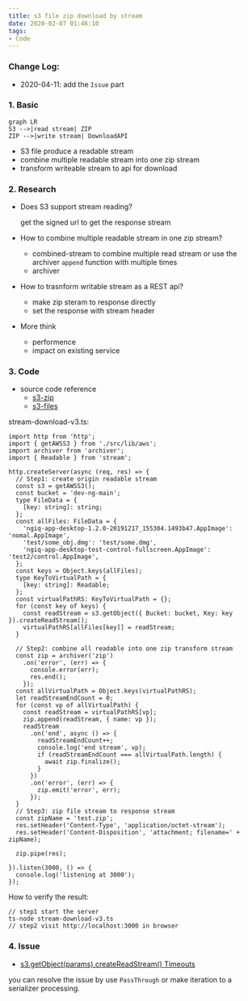 ```yaml
---
title: s3 file zip download by stream
date: 2020-02-07 01:46:10
tags: 
- Code
---
```

### Change Log:
- 2020-04-11: add the `Issue` part

### 1. Basic
```mermaid
graph LR
S3 -->|read stream| ZIP
ZIP -->|write stream| DownloadAPI
```
- S3 file produce a readable stream
- combine multiple readable stream into one zip stream
- transform writeable stream to api for download


### 2. Research
- Does S3 support stream reading?

    get the signed url to get the response stream 
- How to combine multiple readable stream in one zip stream?
    - combined-stream to combine multiple read stream or use the archiver `append` function with multiple times
    - archiver
- How to trasnform writable stream as a REST api?
    - make zip steram to response directly
    - set the response with stream header
- More think
    - performence
    - impact on existing service

### 3. Code
- source code reference
    - [s3-zip](https://github.com/orangewise/s3-zip)
    - [s3-files](https://github.com/orangewise/s3-files)

stream-download-v3.ts:
```
import http from 'http';
import { getAWSS3 } from './src/lib/aws';
import archiver from 'archiver';
import { Readable } from 'stream';

http.createServer(async (req, res) => {
  // Step1: create origin readable stream
  const s3 = getAWSS3();
  const bucket = 'dev-ng-main';
  type FileData = {
    [key: string]: string;
  };
  const allFiles: FileData = {
    'ngiq-app-desktop-1.2.0-20191217_155304.1493b47.AppImage': 'nomal.AppImage',
    'test/some_obj.dmg': 'test/some.dmg',
    'ngiq-app-desktop-test-control-fullscreen.AppImage': 'test2/control.AppImage',
  };
  const keys = Object.keys(allFiles);
  type KeyToVirtualPath = {
    [key: string]: Readable;
  };
  const virtualPathRS: KeyToVirtualPath = {};
  for (const key of keys) {
    const readStream = s3.getObject({ Bucket: bucket, Key: key }).createReadStream();
    virtualPathRS[allFiles[key]] = readStream;
  }

  // Step2: combine all readable into one zip transform stream
  const zip = archiver('zip')
    .on('error', (err) => {
      console.error(err);
      res.end();
    });
  const allVirtualPath = Object.keys(virtualPathRS);
  let readStreamEndCount = 0;
  for (const vp of allVirtualPath) {
    const readStream = virtualPathRS[vp];
    zip.append(readStream, { name: vp });
    readStream
      .on('end', async () => {
        readStreamEndCount++;
        console.log('end stream', vp);
        if (readStreamEndCount === allVirtualPath.length) {
          await zip.finalize();
        }
      })
      .on('error', (err) => {
        zip.emit('error', err);
      });
  }
  // Step3: zip file stream to response stream
  const zipName = 'test.zip';
  res.setHeader('Content-Type', 'application/octet-stream');
  res.setHeader('Content-Disposition', 'attachment; filename=' + zipName);

  zip.pipe(res);

}).listen(3000, () => {
  console.log('listening at 3000');
});
```

How to verify the result:
```
// step1 start the server
ts-node stream-download-v3.ts
// step2 visit http://localhost:3000 in browser
```

### 4. Issue
- [s3.getObject(params).createReadStream() Timeouts ](https://github.com/aws/aws-sdk-js/issues/2087)

you can resolve the issue by use `PassThrough` or make iteration to a serializer processing.